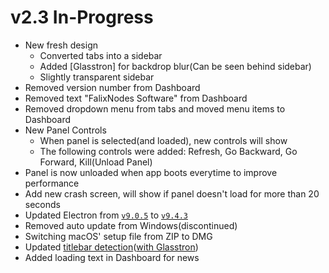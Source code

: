 # v2.3 In-Progress

 - New fresh design
   - Converted tabs into a sidebar
   - Added [Glasstron] for backdrop blur(Can be seen behind sidebar)
   - Slightly transparent sidebar
 - Removed version number from Dashboard
 - Removed text "FalixNodes Software" from Dashboard
 - Removed dropdown menu from tabs and moved menu items to Dashboard
 - New Panel Controls
    - When panel is selected(and loaded), new controls will show
    - The following controls were added: Refresh, Go Backward, Go Forward, Kill(Unload Panel)
 - Panel is now unloaded when app boots everytime to improve performance
 - Add new crash screen, will show if panel doesn't load for more than 20 seconds
 - Updated Electron from [`v9.0.5`](https://www.npmjs.com/package/electron/v/9.0.5) to [`v9.4.3`](https://www.npmjs.com/package/electron/v/9.4.3)
 - Removed auto update from Windows(discontinued)
 - Switching macOS' setup file from ZIP to DMG
 - Updated [titlebar detection](https://github.com/KorbsStudio/electron-titlebar-os-detection)([with Glasstron](https://github.com/KorbsStudio/electron-titlebar-os-detection-glasscord))
 - Added loading text in Dashboard for news